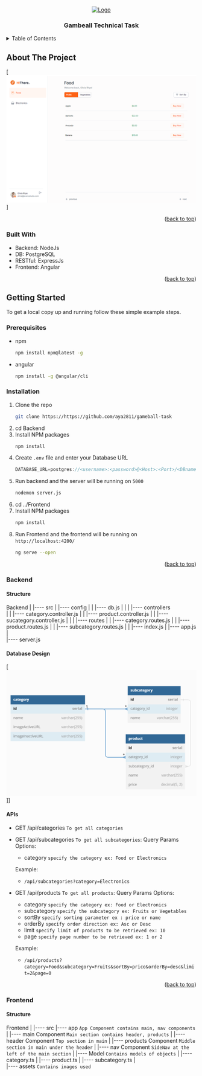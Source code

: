<a name="readme-top"></a>

<br />
<div align="center">
  <a href="https://https://github.com/aya2811/gameball-task">
    <img src="https://blog.gameball.co/wp-content/uploads/2020/05/Gameball-logo-and-text.png" alt="Logo" width="800" height="150">
  </a>

<h3 align="center">Gambeall Technical Task</h3>

 
</div>



<!-- TABLE OF CONTENTS -->
<details>
  <summary>Table of Contents</summary>
  <ol>
    <li>
      <a href="#getting-started">Getting Started</a>
      <ul>
        <li><a href="#prerequisites">Prerequisites</a></li>
        <li><a href="#installation">Installation</a></li>
        <li><a href="#Backend">Backend</a></li>
        <li><a href="#Frontend">Frontend</a></li>
      </ul>
    </li>
  </ol>
</details>



## About The Project

[![Screen Shot][product-screenshot]]


<p align="right">(<a href="#readme-top">back to top</a>)</p>



### Built With

* Backend: NodeJs
* DB: PostgreSQL
* RESTful: ExpressJs
* Frontend: Angular



<p align="right">(<a href="#readme-top">back to top</a>)</p>



## Getting Started

To get a local copy up and running follow these simple example steps.

### Prerequisites

* npm
  ```sh
  npm install npm@latest -g
  ```
* angular
  ```sh
  npm install -g @angular/cli
  ```

### Installation

1. Clone the repo
   ```sh
   git clone https://https://github.com/aya2811/gameball-task
   ```
2. cd Backend
2. Install NPM packages
   ```sh
   npm install
   ```
4. Create `.env` file and enter your Database URL
   ```js
   DATABASE_URL=postgres://<username>:<password>@<Host>:<Port>/<DBname>
   ```
5. Run backend and the server will be running on `5000`
   ```sh
   nodemon server.js
   ```
6. cd ../Frontend 
7. Install NPM packages
   ```sh
   npm install
   ```
8. Run Frontend and the frontend will be running on `http://localhost:4200/`
   ```sh
   ng serve --open
   ```
<p align="right">(<a href="#readme-top">back to top</a>)</p>

### Backend

#### Structure

Backend
   |
   |---- src 
   |      |---- config 
   |      |       |---- db.js
   |      |
   |      |---- controllers       
   |      |       |---- category.controller.js
   |      |       |---- product.controller.js
   |      |       |---- sucategory.controller.js
   |      |
   |      |---- routes
   |      |       |---- category.routes.js
   |      |       |---- product.routes.js
   |      |       |---- subcategory.routes.js
   |      |       |---- index.js
   |      |---- app.js
   |       
   |---- server.js
  

#### Database Design

[![DB Schema][DB_schema]]]


#### APIs

* GET /api/categories `To get all categories`

* GET /api/subcategories `To get all subcategories`:
    Query Params Options:
    * category      `specify the category ex: Food or Electronics`

    Example:
    * `/api/subcategories?category=Electronics`

* GET /api/products `To get all products`: 
    Query Params Options:
    * category      `specify the category ex: Food or Electronics`
    * subcategory   `specify the subcategory ex: Fruits or Vegetables`
    * sortBy        `specify sorting parameter ex : price or name`
    * orderBy       `specify order direction ex: Asc or Desc`
    * limit         `specify limit of products to be retrieved ex: 10 `
    * page          `specify page number to be retrieved ex: 1 or 2` 

    Example:
    * `/api/products?category=Food&subcategory=Fruits&sortBy=price&orderBy=desc&limit=2&page=0`
  

<p align="right">(<a href="#readme-top">back to top</a>)</p>

### Frontend


#### Structure

Frontend
   |
   |---- src 
          |---- app `App Component contains main, nav components`
          |       |---- main Component `Main section contains header, products`
          |       |---- header Component `Top section in main`
          |       |---- products Component `Middle section in main under the header`
          |       |---- nav Component `SideNav at the left of the main section`
          |       |---- Model `Contains models of objects`
          |               |---- category.ts
          |               |---- product.ts
          |               |---- subcategory.ts
          |        
          |---- assets `Contains images used`









[product-screenshot]: /images/screenshot.png
[DB_schema]: /images/DB_Schema.png

